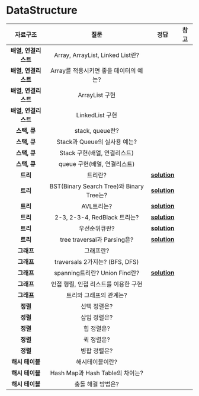 # DataStructure

|자료구조| 질문 | 정답 | 참고|
| :--:| :--: | :--: | :--:|  
| __배열, 연결리스트__ |Array, ArrayList, Linked List란? |||
| __배열, 연결리스트__ |Array를 적용시키면 좋을 데이터의 예는?|||
| __배열, 연결리스트__ |ArrayList 구현|||
| __배열, 연결리스트__ |LinkedList 구현|||
| __스택, 큐__ |stack, queue란? |||
| __스택, 큐__ |Stack과 Queue의 실사용 예는? |||
| __스택, 큐__ |Stack 구현(배열, 연결리스트) |||
| __스택, 큐__ |queue 구현(배열, 연결리스트) |||
| __트리__  |트리란?|[__solution__](https://github.com/jhmin-kk99/Coding-Interview/blob/main/solution/ds1.txt)||
| __트리__  |BST(Binary Search Tree)와 Binary Tree는?|[__solution__](https://github.com/jhmin-kk99/Coding-Interview/blob/main/solution/ds2.txt)||
| __트리__  |AVL트리는?|[__solution__](https://github.com/jhmin-kk99/Coding-Interview/blob/main/solution/ds3.txt)||
| __트리__  |2-3, 2-3-4, RedBlack 트리는?|[__solution__](https://github.com/jhmin-kk99/Coding-Interview/blob/main/solution/ds4.txt)||
| __트리__  |우선순위큐란?|[__solution__](https://github.com/jhmin-kk99/Coding-Interview/blob/main/solution/ds5.txt)||
| __트리__  |tree traversal과 Parsing은?|[__solution__](https://github.com/jhmin-kk99/Coding-Interview/blob/main/solution/ds6.txt)||
| __그래프__  |그래프란?|||
| __그래프__  |traversals 2가지는? (BFS, DFS)|||
| __그래프__  |spanning트리란? Union Find란?|[__solution__](https://github.com/jhmin-kk99/Coding-Interview/blob/main/solution/ds7.txt)||
| __그래프__  |인접 행렬, 인접 리스트를 이용한 구현|||
| __그래프__  |트리와 그래프의 관계는?|||
| __정렬__  |선택 정렬은?|||
| __정렬__  |삽입 정렬은?|||
| __정렬__  |힙 정렬은?|||
| __정렬__  |퀵 정렬은?|||
| __정렬__  |병합 정렬은?|||
| __해시 테이블__  |해시테이블이란?|||
| __해시 테이블__  |Hash Map과 Hash Table의 차이는?|||
| __해시 테이블__  |충돌 해결 방법은?|||




   






